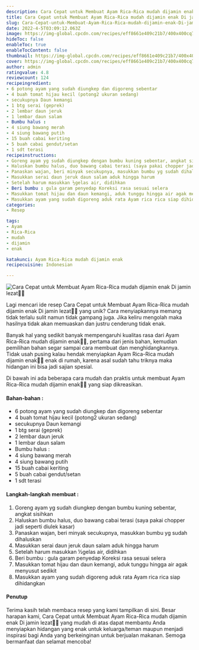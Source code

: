 ```yaml
---
description: Cara Cepat untuk Membuat Ayam Rica-Rica mudah dijamin enak Di jamin lezat"
title: Cara Cepat untuk Membuat Ayam Rica-Rica mudah dijamin enak Di jamin lezat
slug: Cara-Cepat-untuk-Membuat-Ayam-Rica-Rica-mudah-dijamin-enak-Di-jamin-lezat
date: 2022-4-5T03:09:12.063Z
image: https://img-global.cpcdn.com/recipes/eff8661e409c21b7/400x400cq70/photo.jpg
hideToc: false
enableToc: true
enableTocContent: false
thumbnail: https://img-global.cpcdn.com/recipes/eff8661e409c21b7/400x400cq70/photo.jpg
cover: https://img-global.cpcdn.com/recipes/eff8661e409c21b7/400x400cq70/photo.jpg
author: admin
ratingvalue: 4.8
reviewcount: 124
recipeingredient:
- 6 potong ayam yang sudah diungkep dan digoreng sebentar
- 4 buah tomat hijau kecil (potong2 ukuran sedang)
- secukupnya Daun kemangi
- 1 btg serai (geprek)
- 2 lembar daun jeruk
- 1 lembar daun salam
- Bumbu halus :
- 4 siung bawang merah
- 4 siung bawang putih
- 15 buah cabai keriting
- 5 buah cabai gendut/setan
- 1 sdt terasi
recipeinstructions:
- Goreng ayam yg sudah diungkep dengan bumbu kuning sebentar, angkat sisihkan
- Haluskan bumbu halus, duo bawang cabai terasi (saya pakai chopper jadi seperti diulek kasar)
- Panaskan wajan, beri minyak secukupnya, masukkan bumbu yg sudah dihaluskan
- Masukkan serai daun jeruk daun salam aduk hingga harum
- Setelah harum masukkan ½gelas air, didihkan
- Beri bumbu : gula garam penyedap Koreksi rasa sesuai selera
- Masukkan tomat hijau dan daun kemangi, aduk tunggu hingga air agak menyusut sedikit
- Masukkan ayam yang sudah digoreng aduk rata Ayam rica rica siap dihidangkan
categories:
- Resep

tags:
- Ayam
- Rica-Rica
- mudah
- dijamin
- enak

katakunci: Ayam Rica-Rica mudah dijamin enak
recipecuisine: Indonesian

---
```


![Cara Cepat untuk Membuat Ayam Rica-Rica mudah dijamin enak Di jamin lezat👩‍🍳](https://img-global.cpcdn.com/recipes/eff8661e409c21b7/400x400cq70/photo.jpg)

Lagi mencari ide resep Cara Cepat untuk Membuat Ayam Rica-Rica mudah dijamin enak Di jamin lezat👩‍🍳 yang unik? Cara menyiapkannya memang tidak terlalu sulit namun tidak gampang juga. Jika keliru mengolah maka hasilnya tidak akan memuaskan dan justru cenderung tidak enak.

Banyak hal yang sedikit banyak mempengaruhi kualitas rasa dari Ayam Rica-Rica mudah dijamin enak👩‍🍳, pertama dari jenis bahan, kemudian pemilihan bahan segar sampai cara membuat dan menghidangkannya. Tidak usah pusing kalau hendak menyiapkan Ayam Rica-Rica mudah dijamin enak👩‍🍳 enak di rumah, karena asal sudah tahu triknya maka hidangan ini bisa jadi sajian spesial.

Di bawah ini ada beberapa cara mudah dan praktis untuk membuat Ayam Rica-Rica mudah dijamin enak👩‍🍳 yang siap dikreasikan.

<!--inarticleads1-->

#### Bahan-bahan :

- 6 potong ayam yang sudah diungkep dan digoreng sebentar
- 4 buah tomat hijau kecil (potong2 ukuran sedang)
- secukupnya Daun kemangi
- 1 btg serai (geprek)
- 2 lembar daun jeruk
- 1 lembar daun salam
- Bumbu halus :
- 4 siung bawang merah
- 4 siung bawang putih
- 15 buah cabai keriting
- 5 buah cabai gendut/setan
- 1 sdt terasi

<!--inarticleads2-->

#### Langkah-langkah membuat :

1. Goreng ayam yg sudah diungkep dengan bumbu kuning sebentar, angkat sisihkan
1. Haluskan bumbu halus, duo bawang cabai terasi (saya pakai chopper jadi seperti diulek kasar)
1. Panaskan wajan, beri minyak secukupnya, masukkan bumbu yg sudah dihaluskan
1. Masukkan serai daun jeruk daun salam aduk hingga harum
1. Setelah harum masukkan ½gelas air, didihkan
1. Beri bumbu : gula garam penyedap Koreksi rasa sesuai selera
1. Masukkan tomat hijau dan daun kemangi, aduk tunggu hingga air agak menyusut sedikit
1. Masukkan ayam yang sudah digoreng aduk rata Ayam rica rica siap dihidangkan

#### Penutup

Terima kasih telah membaca resep yang kami tampilkan di sini. Besar harapan kami, Cara Cepat untuk Membuat Ayam Rica-Rica mudah dijamin enak Di jamin lezat👩‍🍳 yang mudah di atas dapat membantu Anda menyiapkan hidangan yang enak untuk keluarga/teman maupun menjadi inspirasi bagi Anda yang berkeinginan untuk berjualan makanan. Semoga bermanfaat dan selamat mencoba!